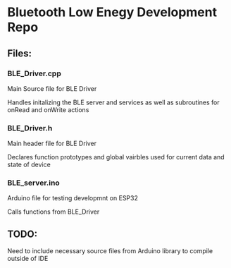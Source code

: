 # Bluetooth Low Enegy Development Repo

## Files:

### BLE_Driver.cpp

Main Source file for BLE Driver

Handles initalizing the BLE server and services as well as subroutines for onRead and onWrite actions

### BLE_Driver.h

Main header file for BLE Driver

Declares function prototypes and global vairbles used for current data and state of device

### BLE_server.ino

Arduino file for testing developmnt on ESP32

Calls functions from BLE_Driver

## TODO:

Need to include necessary source files from Arduino library to compile outside of IDE
